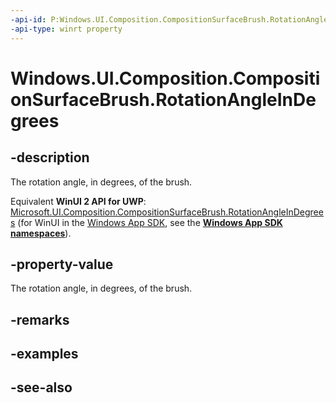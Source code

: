 ```yaml
---
-api-id: P:Windows.UI.Composition.CompositionSurfaceBrush.RotationAngleInDegrees
-api-type: winrt property
---
```


<!-- Property syntax
public float RotationAngleInDegrees { get;  set; }
-->

# Windows.UI.Composition.CompositionSurfaceBrush.RotationAngleInDegrees

## -description
The rotation angle, in degrees, of the brush.

Equivalent **WinUI 2 API for UWP**: [Microsoft.UI.Composition.CompositionSurfaceBrush.RotationAngleInDegrees](/windows/winui/api/microsoft.ui.composition.compositionsurfacebrush.rotationangleindegrees) (for WinUI in the [Windows App SDK](/windows/apps/windows-app-sdk/), see the **[Windows App SDK namespaces](/windows/windows-app-sdk/api/winrt/)**).

## -property-value
The rotation angle, in degrees, of the brush.

## -remarks

## -examples

## -see-also
